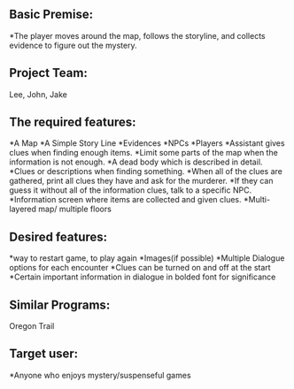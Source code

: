 ## Basic Premise: 
*The player moves around the map, follows the storyline, and collects evidence to figure out the mystery.

## Project Team:
Lee, John, Jake

## The required features:
*A Map
*A Simple Story Line
*Evidences
*NPCs
*Players
*Assistant gives clues when finding enough items.
*Limit some parts of the map when the information is not enough.
*A dead body which is described in detail.
*Clues or descriptions when finding something.
*When all of the clues are gathered, print all clues they have and ask for the murderer.
*If they can guess it without all of the information clues, talk to a specific NPC.
*Information screen where items are collected and given clues.
*Multi-layered map/ multiple floors

## Desired features:
*way to restart game, to play again
*Images(if possible)
*Multiple Dialogue options for each encounter
*Clues can be turned on and off at the start
*Certain important information in dialogue in bolded font for significance

## Similar Programs:
Oregon Trail


## Target user:
 *Anyone who enjoys mystery/suspenseful games